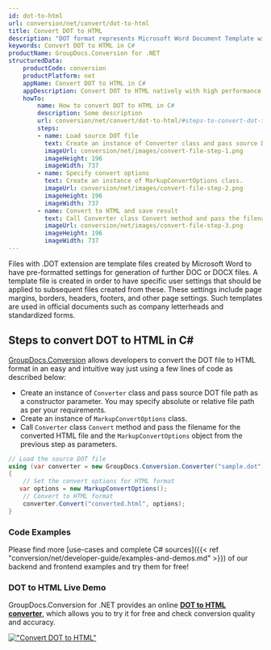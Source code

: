 ```yaml
---
id: dot-to-html
url: conversion/net/convert/dot-to-html
title: Convert DOT to HTML
description: "DOT format represents Microsoft Word Document Template with .dot extension. Learn how to convert DOT to HTML file programmatically in C# language using GroupDocs.Conversion for .NET library."
keywords: Convert DOT to HTML in C#
productName: GroupDocs.Conversion for .NET
structuredData:
    productCode: conversion
    productPlatform: net
    appName: Convert DOT to HTML in C#
    appDescription: Convert DOT to HTML natively with high performance using C# language and server side GroupDocs.Conversion for .NET APIs, without the use of any software like Microsoft or Open Office.
    howTo:
        name: How to convert DOT to HTML in C# 
        description: Some description
        url: conversion/net/convert/dot-to-html/#steps-to-convert-dot-to-html-in-c
        steps:
        - name: Load source DOT file 
          text: Create an instance of Converter class and pass source DOT file path as a constructor parameter. You may specify absolute or relative file path as per your requirements. 
          imageUrl: conversion/net/images/convert-file-step-1.png
          imageHeight: 196
          imageWidth: 737
        - name: Specify convert options 
          text: Create an instance of MarkupConvertOptions class.
          imageUrl: conversion/net/images/convert-file-step-2.png
          imageHeight: 196
          imageWidth: 737
        - name: Convert to HTML and save result 
          text: Call Converter class Convert method and pass the filename for the converted HTML file and the MarkupConvertOptions object from the previous step as parameters.
          imageUrl: conversion/net/images/convert-file-step-3.png
          imageHeight: 196
          imageWidth: 737
---
```


Files with .DOT extension are template files created by Microsoft Word to have pre-formatted settings for generation of further DOC or DOCX files. A template file is created in order to have specific user settings that should be applied to subsequent files created from these. These settings include page margins, borders, headers, footers, and other page settings. Such templates are used in official documents such as company letterheads and standardized forms.

## Steps to convert DOT to HTML in C#

[GroupDocs.Conversion](https://products.groupdocs.com/conversion/net) allows developers to convert the DOT file to HTML format in an easy and intuitive way just using a few lines of code as described below:

* Create an instance of `Converter` class and pass source DOT file path as a constructor parameter. You may specify absolute or relative file path as per your requirements. 
* Create an instance of `MarkupConvertOptions` class.
* Call `Converter` class `Convert` method and pass the filename for the converted HTML file and the `MarkupConvertOptions` object from the previous step as parameters.

```csharp
// Load the source DOT file
using (var converter = new GroupDocs.Conversion.Converter("sample.dot"))
{
    // Set the convert options for HTML format
   var options = new MarkupConvertOptions();
    // Convert to HTML format
    converter.Convert("converted.html", options);
}
```

### Code Examples

Please find more [use-cases and complete C# sources]({{< ref "conversion/net/developer-guide/examples-and-demos.md" >}}) of our backend and frontend examples and try them for free!

### DOT to HTML Live Demo

GroupDocs.Conversion for .NET provides an online [**DOT to HTML converter**](https://products.groupdocs.app/conversion/dot-to-html), which allows you to try it for free and check conversion quality and accuracy.

[!["Convert DOT to HTML"](conversion/net/images/convert-to-html/convert-dot-to-html.png)](https://products.groupdocs.app/conversion/dot-to-html)